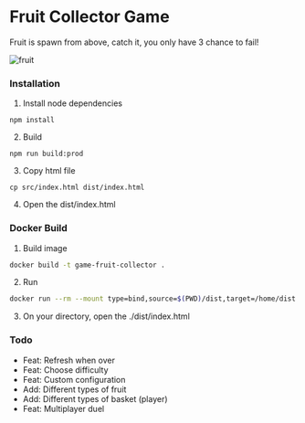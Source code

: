 # Fruit Collector Game

Fruit is spawn from above, catch it, you only have 3 chance to fail!

![fruit](https://github.com/SiapaLupa/fruit-collector-game/assets/110075636/0f61601f-9329-45a4-b876-064e0cbce49d)

### Installation

1. Install node dependencies
```shell
npm install
```

2. Build
```shell
npm run build:prod
```

3. Copy html file
```shell
cp src/index.html dist/index.html
```

4. Open the dist/index.html

### Docker Build

1. Build image
```sh
docker build -t game-fruit-collector .
```

2. Run
```sh
docker run --rm --mount type=bind,source=$(PWD)/dist,target=/home/dist game-fruit-collector
```

3. On your directory, open the ./dist/index.html

### Todo

- Feat: Refresh when over
- Feat: Choose difficulty
- Feat: Custom configuration
- Add: Different types of fruit
- Add: Different types of basket (player)
- Feat: Multiplayer duel
